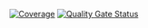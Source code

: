 [![Coverage](https://sonarcloud.io/api/project_badges/measure?project=Periusdv_A3BancoClienteOuJuridico&metric=coverage)](https://sonarcloud.io/summary/new_code?id=Periusdv_A3BancoClienteOuJuridico)
[![Quality Gate Status](https://sonarcloud.io/api/project_badges/measure?project=Periusdv_A3BancoClienteOuJuridico&metric=alert_status)](https://sonarcloud.io/summary/new_code?id=Periusdv_A3BancoClienteOuJuridico)
